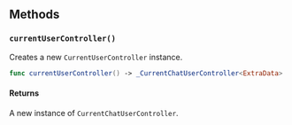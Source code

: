 
## Methods

### `currentUserController()`

Creates a new `CurrentUserController` instance.

``` swift
func currentUserController() -> _CurrentChatUserController<ExtraData> 
```

#### Returns

A new instance of `CurrentChatUserController`.
